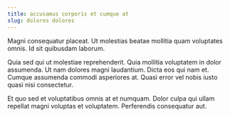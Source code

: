 ```yaml
---
title: accusamus corporis et cumque at
slug: dolores dolores
---
```


Magni consequatur placeat. Ut molestias beatae mollitia quam voluptates omnis. Id sit quibusdam laborum.

Quia sed qui ut molestiae reprehenderit. Quia mollitia voluptatem in dolor assumenda. Ut nam dolores magni laudantium. Dicta eos qui nam et. Cumque assumenda commodi asperiores at. Quasi error vel nobis iusto quasi nisi consectetur.

Et quo sed et voluptatibus omnis at et numquam. Dolor culpa qui ullam repellat magni voluptas et voluptatem. Perferendis consequatur aut.
